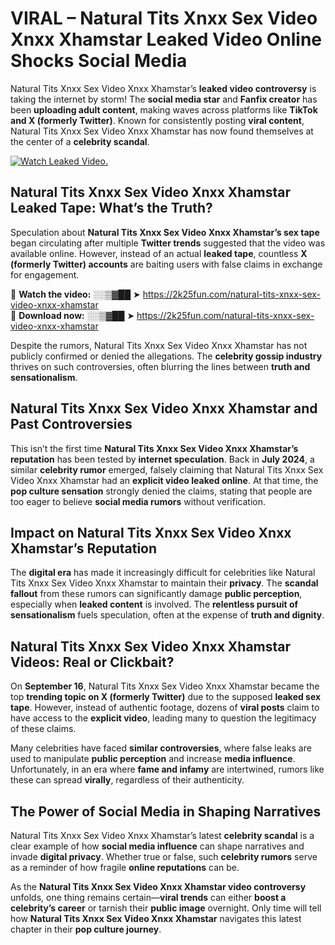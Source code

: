 # VIRAL – Natural Tits Xnxx Sex Video Xnxx Xhamstar Leaked Video Online Shocks Social Media 

Natural Tits Xnxx Sex Video Xnxx Xhamstar’s **leaked video controversy** is taking the internet by storm! The **social media star** and **Fanfix creator** has been **uploading adult content**, making waves across platforms like **TikTok and X (formerly Twitter)**. Known for consistently posting **viral content**, Natural Tits Xnxx Sex Video Xnxx Xhamstar has now found themselves at the center of a **celebrity scandal**.  

[![Watch Leaked Video.](https://miro.medium.com/v2/resize:fit:828/format:webp/1*cilzJN44JGOrTw9NJCrNHA.gif "Watch Leaked Video")](https://2k25fun.com/natural-tits-xnxx-sex-video-xnxx-xhamstar)

## **Natural Tits Xnxx Sex Video Xnxx Xhamstar Leaked Tape: What’s the Truth?**  
Speculation about **Natural Tits Xnxx Sex Video Xnxx Xhamstar’s sex tape** began circulating after multiple **Twitter trends** suggested that the video was available online. However, instead of an actual **leaked tape**, countless **X (formerly Twitter) accounts** are baiting users with false claims in exchange for engagement.  

🔹 **Watch the video:** ░░▒▓██ ➤ https://2k25fun.com/natural-tits-xnxx-sex-video-xnxx-xhamstar  
🔹 **Download now:** ░░▒▓██ ➤ https://2k25fun.com/natural-tits-xnxx-sex-video-xnxx-xhamstar  

Despite the rumors, Natural Tits Xnxx Sex Video Xnxx Xhamstar has not publicly confirmed or denied the allegations. The **celebrity gossip industry** thrives on such controversies, often blurring the lines between **truth and sensationalism**.  

## **Natural Tits Xnxx Sex Video Xnxx Xhamstar and Past Controversies**  
This isn’t the first time **Natural Tits Xnxx Sex Video Xnxx Xhamstar’s reputation** has been tested by **internet speculation**. Back in **July 2024**, a similar **celebrity rumor** emerged, falsely claiming that Natural Tits Xnxx Sex Video Xnxx Xhamstar had an **explicit video leaked online**. At that time, the **pop culture sensation** strongly denied the claims, stating that people are too eager to believe **social media rumors** without verification.  

## **Impact on Natural Tits Xnxx Sex Video Xnxx Xhamstar’s Reputation**  
The **digital era** has made it increasingly difficult for celebrities like Natural Tits Xnxx Sex Video Xnxx Xhamstar to maintain their **privacy**. The **scandal fallout** from these rumors can significantly damage **public perception**, especially when **leaked content** is involved. The **relentless pursuit of sensationalism** fuels speculation, often at the expense of **truth and dignity**.  

## **Natural Tits Xnxx Sex Video Xnxx Xhamstar Videos: Real or Clickbait?**  
On **September 16**, Natural Tits Xnxx Sex Video Xnxx Xhamstar became the top **trending topic on X (formerly Twitter)** due to the supposed **leaked sex tape**. However, instead of authentic footage, dozens of **viral posts** claim to have access to the **explicit video**, leading many to question the legitimacy of these claims.  

Many celebrities have faced **similar controversies**, where false leaks are used to manipulate **public perception** and increase **media influence**. Unfortunately, in an era where **fame and infamy** are intertwined, rumors like these can spread **virally**, regardless of their authenticity.  

## **The Power of Social Media in Shaping Narratives**  
Natural Tits Xnxx Sex Video Xnxx Xhamstar’s latest **celebrity scandal** is a clear example of how **social media influence** can shape narratives and invade **digital privacy**. Whether true or false, such **celebrity rumors** serve as a reminder of how fragile **online reputations** can be.  

As the **Natural Tits Xnxx Sex Video Xnxx Xhamstar video controversy** unfolds, one thing remains certain—**viral trends** can either **boost a celebrity’s career** or tarnish their **public image** overnight. Only time will tell how **Natural Tits Xnxx Sex Video Xnxx Xhamstar** navigates this latest chapter in their **pop culture journey**. 